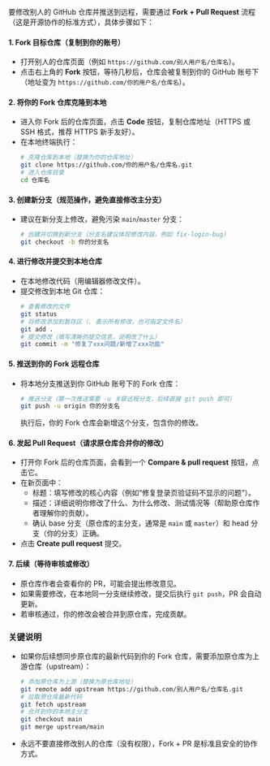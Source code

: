 要修改别人的 GitHub 仓库并推送到远程，需要通过 **Fork + Pull Request** 流程（这是开源协作的标准方式），具体步骤如下：

#### 1. Fork 目标仓库（复制到你的账号）
- 打开别人的仓库页面（例如 `https://github.com/别人用户名/仓库名`）。
- 点击右上角的 **Fork** 按钮，等待几秒后，仓库会被复制到你的 GitHub 账号下（地址变为 `https://github.com/你的用户名/仓库名`）。


#### 2. 将你的 Fork 仓库克隆到本地
- 进入你 Fork 后的仓库页面，点击 **Code** 按钮，复制仓库地址（HTTPS 或 SSH 格式，推荐 HTTPS 新手友好）。
- 在本地终端执行：
  ```bash
  # 克隆仓库到本地（替换为你的仓库地址）
  git clone https://github.com/你的用户名/仓库名.git
  # 进入仓库目录
  cd 仓库名
  ```


#### 3. 创建新分支（规范操作，避免直接修改主分支）
- 建议在新分支上修改，避免污染 `main`/`master` 分支：
  ```bash
  # 创建并切换到新分支（分支名建议体现修改内容，例如 fix-login-bug）
  git checkout -b 你的分支名
  ```


#### 4. 进行修改并提交到本地仓库
- 在本地修改代码（用编辑器修改文件）。
- 提交修改到本地 Git 仓库：
  ```bash
  # 查看修改的文件
  git status
  # 将修改添加到暂存区（. 表示所有修改，也可指定文件名）
  git add .
  # 提交修改（填写清晰的提交信息，说明改了什么）
  git commit -m "修复了xxx问题/新增了xxx功能"
  ```


#### 5. 推送到你的 Fork 远程仓库
- 将本地分支推送到你 GitHub 账号下的 Fork 仓库：
  ```bash
  # 推送分支（第一次推送需要 -u 关联远程分支，后续直接 git push 即可）
  git push -u origin 你的分支名
  ```
  执行后，你的 Fork 仓库会新增这个分支，包含你的修改。


#### 6. 发起 Pull Request（请求原仓库合并你的修改）
- 打开你 Fork 后的仓库页面，会看到一个 **Compare & pull request** 按钮，点击它。
- 在新页面中：
  - 标题：填写修改的核心内容（例如“修复登录页验证码不显示的问题”）。
  - 描述：详细说明你修改了什么、为什么修改、测试情况等（帮助原仓库作者理解你的贡献）。
  - 确认 base 分支（原仓库的主分支，通常是 `main` 或 `master`）和 head 分支（你的分支）正确。
- 点击 **Create pull request** 提交。


#### 7. 后续（等待审核或修改）
- 原仓库作者会查看你的 PR，可能会提出修改意见。
- 如果需要修改，在本地同一分支继续修改，提交后执行 `git push`，PR 会自动更新。
- 若审核通过，你的修改会被合并到原仓库，完成贡献。


### 关键说明
- 如果你后续想同步原仓库的最新代码到你的 Fork 仓库，需要添加原仓库为上游仓库（upstream）：
  ```bash
  # 添加原仓库为上游（替换为原仓库地址）
  git remote add upstream https://github.com/别人用户名/仓库名.git
  # 拉取原仓库最新代码
  git fetch upstream
  # 合并到你的本地主分支
  git checkout main
  git merge upstream/main
  ```
- 永远不要直接修改别人的仓库（没有权限），Fork + PR 是标准且安全的协作方式。